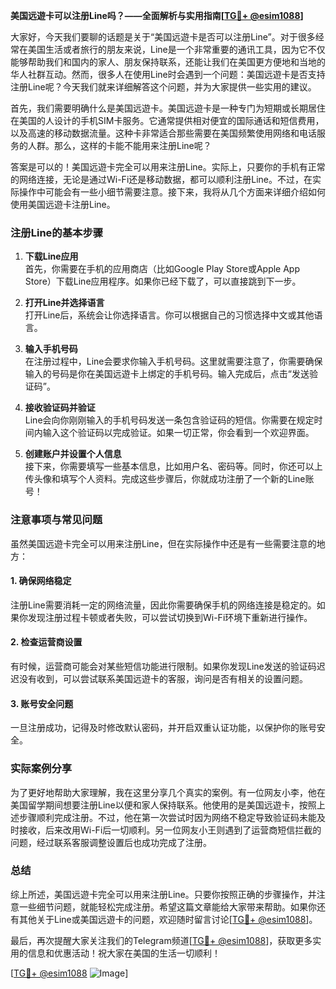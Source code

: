 **美国远遊卡可以注册Line吗？——全面解析与实用指南[[TG💪+ @esim1088](https://t.me/s/esim1088)]**

大家好，今天我们要聊的话题是关于“美国远遊卡是否可以注册Line”。对于很多经常在美国生活或者旅行的朋友来说，Line是一个非常重要的通讯工具，因为它不仅能够帮助我们和国内的家人、朋友保持联系，还能让我们在美国更方便地和当地的华人社群互动。然而，很多人在使用Line时会遇到一个问题：美国远遊卡是否支持注册Line呢？今天我们就来详细解答这个问题，并为大家提供一些实用的建议。

首先，我们需要明确什么是美国远遊卡。美国远遊卡是一种专门为短期或长期居住在美国的人设计的手机SIM卡服务。它通常提供相对便宜的国际通话和短信费用，以及高速的移动数据流量。这种卡非常适合那些需要在美国频繁使用网络和电话服务的人群。那么，这样的卡能不能用来注册Line呢？

答案是可以的！美国远遊卡完全可以用来注册Line。实际上，只要你的手机有正常的网络连接，无论是通过Wi-Fi还是移动数据，都可以顺利注册Line。不过，在实际操作中可能会有一些小细节需要注意。接下来，我将从几个方面来详细介绍如何使用美国远遊卡注册Line。

### 注册Line的基本步骤

1. **下载Line应用**  
   首先，你需要在手机的应用商店（比如Google Play Store或Apple App Store）下载Line应用程序。如果你已经下载了，可以直接跳到下一步。

2. **打开Line并选择语言**  
   打开Line后，系统会让你选择语言。你可以根据自己的习惯选择中文或其他语言。

3. **输入手机号码**  
   在注册过程中，Line会要求你输入手机号码。这里就需要注意了，你需要确保输入的号码是你在美国远遊卡上绑定的手机号码。输入完成后，点击“发送验证码”。

4. **接收验证码并验证**  
   Line会向你刚刚输入的手机号码发送一条包含验证码的短信。你需要在规定时间内输入这个验证码以完成验证。如果一切正常，你会看到一个欢迎界面。

5. **创建账户并设置个人信息**  
   接下来，你需要填写一些基本信息，比如用户名、密码等。同时，你还可以上传头像和填写个人资料。完成这些步骤后，你就成功注册了一个新的Line账号！

### 注意事项与常见问题

虽然美国远遊卡完全可以用来注册Line，但在实际操作中还是有一些需要注意的地方：

#### 1. 确保网络稳定
注册Line需要消耗一定的网络流量，因此你需要确保手机的网络连接是稳定的。如果你发现注册过程卡顿或者失败，可以尝试切换到Wi-Fi环境下重新进行操作。

#### 2. 检查运营商设置
有时候，运营商可能会对某些短信功能进行限制。如果你发现Line发送的验证码迟迟没有收到，可以尝试联系美国远遊卡的客服，询问是否有相关的设置问题。

#### 3. 账号安全问题
一旦注册成功，记得及时修改默认密码，并开启双重认证功能，以保护你的账号安全。

### 实际案例分享

为了更好地帮助大家理解，我在这里分享几个真实的案例。有一位网友小李，他在美国留学期间想要注册Line以便和家人保持联系。他使用的是美国远遊卡，按照上述步骤顺利完成注册。不过，他在第一次尝试时因为网络不稳定导致验证码未能及时接收，后来改用Wi-Fi后一切顺利。另一位网友小王则遇到了运营商短信拦截的问题，经过联系客服调整设置后也成功完成了注册。

### 总结

综上所述，美国远遊卡完全可以用来注册Line。只要你按照正确的步骤操作，并注意一些细节问题，就能轻松完成注册。希望这篇文章能给大家带来帮助。如果你还有其他关于Line或美国远遊卡的问题，欢迎随时留言讨论[[TG💪+ @esim1088](https://t.me/s/esim1088)]。

最后，再次提醒大家关注我们的Telegram频道[[TG💪+ @esim1088](https://t.me/s/esim1088)]，获取更多实用的信息和优惠活动！祝大家在美国的生活一切顺利！

[[TG💪+ @esim1088](https://t.me/s/esim1088) ![Image](https://i.postimg.cc/4NQfJmqS/Snipaste-2025-05-13-00-14-12.png)]